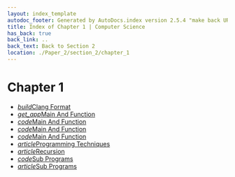 ```yaml
---
layout: index_template
autodoc_footer: Generated by AutoDocs.index version 2.5.4 "make back URLs relative" ⓒ Starwort, 2020
title: Index of Chapter 1 | Computer Science
has_back: true
back_link: ..
back_text: Back to Section 2
location: ./Paper_2/section_2/chapter_1
---
```


# **Chapter 1**

- <a href='./.clang-format'><i title='CLANG-FORMAT file' class="material-icons">build</i>Clang Format</a>
- <a href='./main_and_function'><i title=' file' class="material-icons">get_app</i>Main And Function</a>
- <a href='./main_and_function.c'><i title='C file' class="material-icons">code</i>Main And Function</a>
- <a href='./main_and_function.ocrpsc'><i title='OCRPSC file' class="material-icons">code</i>Main And Function</a>
- <a href='./main_and_function.splw'><i title='SPLW file' class="material-icons">code</i>Main And Function</a>
- <a href='./programming_techniques.html'><i title='MD file' class="material-icons">article</i>Programming Techniques</a>
- <a href='./recursion.html'><i title='MD file' class="material-icons">article</i>Recursion</a>
- <a href='./sub_programs.c'><i title='C file' class="material-icons">code</i>Sub Programs</a>
- <a href='./sub_programs.html'><i title='MD file' class="material-icons">article</i>Sub Programs</a>
